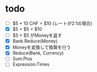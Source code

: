 # todo
- [ ] $5 + 10 CHF = $10 (レートが2:1の場合)
- [x] $5 + $5 = $10
- [ ] $5 + $5 がMoneyを返す
- [x] Bank.Reduce(Money)
- [x] Moneyを変換して換算を行う
- [x] Reduce(Bank, Currency)
- [ ] Sum.Plus
- [ ] Expression.Times
